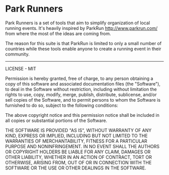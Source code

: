# Park Runners

Park Runners is a set of tools that aim to simplify organization of local running events. It's heavily inspired by ParkRun http://www.parkrun.com/ from where the most of the ideas are coming from.

The reason for this suite is that ParkRun is limited to only a small number of countries while these tools enable anyone to create a running event in their community.

---

LICENSE - MIT

Permission is hereby granted, free of charge, to any person obtaining a copy of this software and associated documentation files (the "Software"), to deal in the Software without restriction, including without limitation the rights to use, copy, modify, merge, publish, distribute, sublicense, and/or sell copies of the Software, and to permit persons to whom the Software is furnished to do so, subject to the following conditions:

The above copyright notice and this permission notice shall be included in all copies or substantial portions of the Software.

THE SOFTWARE IS PROVIDED "AS IS", WITHOUT WARRANTY OF ANY KIND, EXPRESS OR IMPLIED, INCLUDING BUT NOT LIMITED TO THE WARRANTIES OF MERCHANTABILITY, FITNESS FOR A PARTICULAR PURPOSE AND NONINFRINGEMENT. IN NO EVENT SHALL THE AUTHORS OR COPYRIGHT HOLDERS BE LIABLE FOR ANY CLAIM, DAMAGES OR OTHER LIABILITY, WHETHER IN AN ACTION OF CONTRACT, TORT OR OTHERWISE, ARISING FROM, OUT OF OR IN CONNECTION WITH THE SOFTWARE OR THE USE OR OTHER DEALINGS IN THE SOFTWARE.
